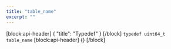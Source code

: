 ```yaml
---
title: "table_name"
excerpt: ""
---
```

[block:api-header]
{
  "title": "Typedef"
}
[/block]
`typedef uint64_t table_name`
[block:api-header]
{}
[/block]